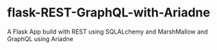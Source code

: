 # flask-REST-GraphQL-with-Ariadne
A Flask App build with REST using SQLALchemy and MarshMallow and GraphQL using Ariadne
